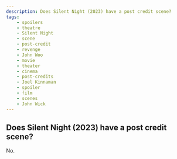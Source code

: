 ```yaml
---
description: Does Silent Night (2023) have a post credit scene?
tags: 
    - spoilers
    - theatre
    - Silent Night
    - scene
    - post-credit
    - revenge
    - John Woo
    - movie
    - theater
    - cinema
    - post-credits
    - Joel Kinnaman
    - spoiler
    - film
    - scenes
    - John Wick
---
```


## Does Silent Night (2023) have a post credit scene?

No.
